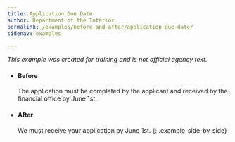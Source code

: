 ```yaml
---
title: Application Due Date
author: Department of the Interior
permalink: /examples/before-and-after/application-due-date/
sidenav: examples

---
```


_This example was created for training and is not official agency text._

* #### Before

  The application must be completed by the applicant and received by the financial office by June 1st.

* #### After

  We must receive your application by June 1st.
{: .example-side-by-side}
